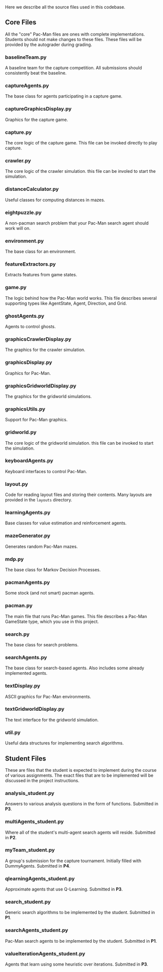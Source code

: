 Here we describe all the source files used in this codebase.

## Core Files
All the "core" Pac-Man files are ones with complete implementations.
Students should not make changes to these files.
These files will be provided by the autograder during grading.

### baselineTeam.py
A baseline team for the capture competition.
All submissions should consistently beat the baseline.

### captureAgents.py
The base class for agents participating in a capture game.

### captureGraphicsDisplay.py
Graphics for the capture game.

### capture.py
The core logic of the capture game.
This file can be invoked directly to play capture.

### crawler.py
The core logic of the crawler simulation.
this file can be involed to start the simulation.

### distanceCalculator.py
Useful classes for computing distances in mazes.

### eightpuzzle.py
A non-pacman search problem that your Pac-Man search agent should work will on.

### environment.py
The base class for an environment.

### featureExtractors.py
Extracts features from game states.

### game.py
The logic behind how the Pac-Man world works.
This file describes several supporting types like AgentState, Agent, Direction, and Grid.

### ghostAgents.py
Agents to control ghosts.

### graphicsCrawlerDisplay.py
The graphics for the crawler simulation.

### graphicsDisplay.py
Graphics for Pac-Man.

### graphicsGridworldDisplay.py
The graphics for the gridworld simulations.

### graphicsUtils.py
Support for Pac-Man graphics.

### gridworld.py
The core logic of the gridworld simulation.
this file can be invoked to start the simulation.

### keyboardAgents.py
Keyboard interfaces to control Pac-Man.

### layout.py
Code for reading layout files and storing their contents.
Many layouts are provided in the `layouts` directory.

### learningAgents.py
Base classes for value estimation and reinforcement agents.

### mazeGenerator.py
Generates random Pac-Man mazes.

### mdp.py
The base class for Markov Decision Processes.

### pacmanAgents.py
Some stock (and not smart) pacman agents.

### pacman.py
The main file that runs Pac-Man games.
This file describes a Pac-Man GameState type, which you use in this project.

### search.py
The base class for search problems.

### searchAgents.py
The base class for search-based agents.
Also includes some already implemented agents.

### textDisplay.py
ASCII graphics for Pac-Man environments.

### textGridworldDisplay.py
The text interface for the gridworld simulation.

### util.py
Useful data structures for implementing search algorithms.

## Student Files
These are files that the student is expected to implement during the course of various assignments.
The exact files that are to be implemented will be discussed in the project instructions.

### analysis_student.py
Answers to various analysis questions in the form of functions.
Submitted in **P3**.

### multiAgents_student.py
Where all of the student's multi-agent search agents will reside.
Submitted in **P2**.

### myTeam_student.py
A group's submission for the capture tournament.
Initially filled with DummyAgents.
Submitted in **P4**.

### qlearningAgents_student.py
Approximate agents that use Q-Learning.
Submitted in **P3**.

### search_student.py
Generic search algorithms to be implemented by the student.
Submitted in **P1**.

### searchAgents_student.py
Pac-Man search agents to be implemented by the student.
Submitted in **P1**.

### valueIterationAgents_student.py
Agents that learn using some heuristic over iterations.
Submitted in **P3**.
